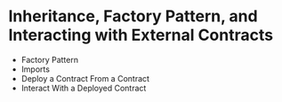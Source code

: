 # Inheritance, Factory Pattern, and Interacting with External Contracts
- Factory Pattern
- Imports
- Deploy a Contract From a Contract
- Interact With a Deployed Contract
